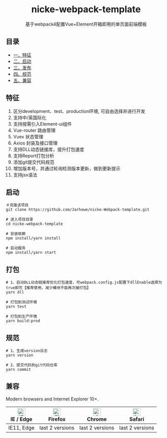 <h1 align="center">nicke-webpack-template</h1>

<div align="center">基于webpack4配置Vue+Element开箱即用的单页面前端模板</div>


## 目录

* [一、特征](#特征)
* [二、启动](#启动)
* [三、发布](#发布)
* [四、规范](#规范)
* [五、兼容](#兼容)


## 特征
1. 区分development、test、production环境, 可自由选择并进行开发
2. 支持中/英国际化
3. 支持按需引入Element-ui组件
4. Vue-router 路由管理
5. Vuex 状态管理
6. Axios 封装及接口管理
7. 支持DLL动态链接库，提升打包速度
8. 支持Report打包分析
9. 添加git提交代码规范
10. 增加版本号，并通过轮询检测版本更新，做到更新提示
11. 支持jsx语法
## 启动

```
＃克隆该项目
git clone https://github.com/Jarhowe/nicke-Webpack-template.git

# 进入项目目录
cd nicke-webpack-template

# 安装依赖
npm install/yarn install

# 启动服务
npm install/yarn start

```

## 打包

```
# 1、启动DLL动态链接库优化打包速度，可webpack.config.js配置下dllEnable选择为true即可【推荐使用，减少模块不能再次被打包】
yarn dll

# 打包到测试环境
yarn test

# 打包到生产环境
yarn build:prod
```

## 规范

```
# 1、生成version日志
yarn version

# 2、提交代码到git代码仓库
yarn commit
```

## 兼容

Modern browsers and Internet Explorer 10+.

| [<img src="https://raw.githubusercontent.com/alrra/browser-logos/master/src/edge/edge_48x48.png" alt="IE / Edge" width="24px" height="24px" />](http://godban.github.io/browsers-support-badges/)</br>IE / Edge | [<img src="https://raw.githubusercontent.com/alrra/browser-logos/master/src/firefox/firefox_48x48.png" alt="Firefox" width="24px" height="24px" />](http://godban.github.io/browsers-support-badges/)</br>Firefox | [<img src="https://raw.githubusercontent.com/alrra/browser-logos/master/src/chrome/chrome_48x48.png" alt="Chrome" width="24px" height="24px" />](http://godban.github.io/browsers-support-badges/)</br>Chrome | [<img src="https://raw.githubusercontent.com/alrra/browser-logos/master/src/safari/safari_48x48.png" alt="Safari" width="24px" height="24px" />](http://godban.github.io/browsers-support-badges/)</br>Safari |
| --------- | --------- | --------- | --------- |
| IE11, Edge| last 2 versions| last 2 versions| last 2 versions